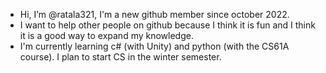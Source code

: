 -  Hi, I’m @ratala321, I'm a new github member since october 2022.
-  I want to help other people on github because I think it is fun and I think it is a good way to expand my knowledge.
-  I'm currently learning c# (with Unity) and python (with the CS61A course). I plan to start CS in the winter semester.


<!---
ratala321/ratala321 is a ✨ special ✨ repository because its `README.md` (this file) appears on your GitHub profile.
You can click the Preview link to take a look at your changes.
--->
